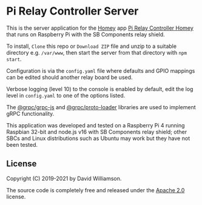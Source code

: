 # Pi Relay Controller Server
This is the server application for the [Homey](https://homey.app/en-us/) app [Pi Relay Controller Homey](https://github.com/daviwil2/pi-relay-controller-homey) that runs on Raspberry Pi with the SB Components relay shield.

To install, ```Clone``` this repo or ```Download ZIP``` file and unzip to a suitable directory e.g. ```/var/www```, then start the server from that directory with ```npm start```.

Configuration is via the ```config.yaml``` file where defaults and GPIO mappings can be edited should another relay board be used.

Verbose logging (level 10) to the console is enabled by default, edit the log level in ```config.yaml``` to one of the options listed.

The [@grpc/grpc-js](https://www.npmjs.com/package/@grpc/grpc-js) and [@grpc/proto-loader](https://www.npmjs.com/package/@grpc/proto-loader) libraries are used to implement gRPC functionality.

This application was developed and tested on a Raspberry Pi 4 running Raspbian 32-bit and node.js v16 with SB Components relay shield; other SBCs and Linux distributions such as Ubuntu may work but they have not been tested.

## License
Copyright (C) 2019-2021 by David Williamson.

The source code is completely free and released under the [Apache 2.0](https://www.apache.org/licenses/LICENSE-2.0) license.
